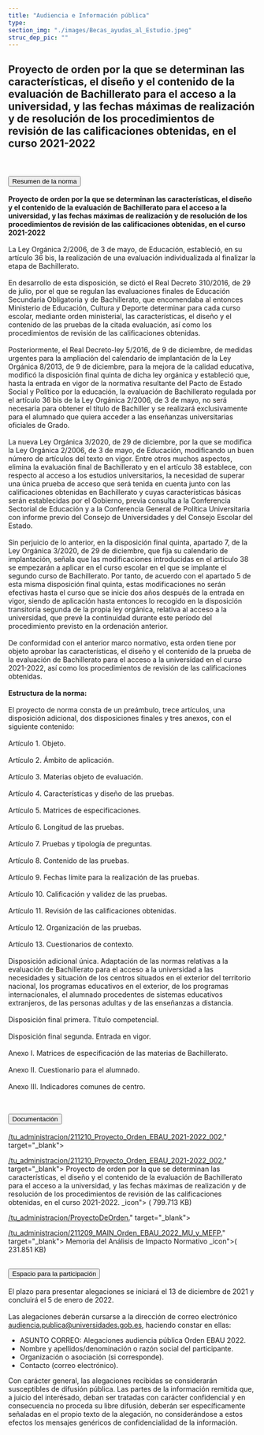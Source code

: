 ```yaml
---
title: "Audiencia e Información pública"
type: 
section_img: "./images/Becas_ayudas_al_Estudio.jpeg"
struc_dep_pic: ""
---
```

## Proyecto de orden por la que se determinan las características, el diseño y el contenido de la evaluación de Bachillerato para el acceso a la universidad, y las fechas máximas de realización y de resolución de los procedimientos de revisión de las calificaciones obtenidas, en el curso 2021-2022<br><br>
<section>
        <article class="calls">
            <div class="container container-xl">
                <div class="row">
                        <div class="row">
                            <div class="col-lg-12  content_collapse">
                                <div class="accordion" id="accordionPanelsStayOpenExample">
                                    <div class="accordion-item">
                                        <h2 class="accordion-header" id="panelsStayOpen-headingOne">
                                            <button class="accordion-button collapsed" type="button" data-bs-toggle="collapse" data-bs-target="#panelsStayOpen-collapseOne" aria-expanded="false" aria-controls="panelsStayOpen-collapseOne">
                                               Resumen de la norma
                                            </button>
                                        </h2>
                                        <div id="panelsStayOpen-collapseOne" class="accordion-collapse collapse " aria-labelledby="panelsStayOpen-headingOne">
                                            <div class="accordion-body">
                                                <article id="section_link">
                                                    <div class="container-fluid">
                                                        <div class="row">
                                                            <div class="col-12">
                                                              <b>Proyecto de orden por la que se determinan las características, el diseño y el contenido de la evaluación de Bachillerato para el acceso a la universidad, y las fechas máximas de realización y de resolución de los procedimientos de revisión de las calificaciones obtenidas, en el curso 2021-2022</b><br><br>
								La Ley Orgánica 2/2006, de 3 de mayo, de Educación, estableció, en su artículo 36 bis, la realización de una evaluación individualizada al finalizar la etapa de Bachillerato. <br><br>
								En desarrollo de esta disposición, se dictó el Real Decreto 310/2016, de 29 de julio, por el que se regulan las evaluaciones finales de Educación Secundaria Obligatoria y de Bachillerato, que encomendaba al entonces Ministerio de Educación, Cultura y Deporte determinar para cada curso escolar, mediante orden ministerial, las características, el diseño y el contenido de las pruebas de la citada evaluación, así como los procedimientos de revisión de las calificaciones obtenidas. <br><br>
								Posteriormente, el Real Decreto-ley 5/2016, de 9 de diciembre, de medidas urgentes para la ampliación del calendario de implantación de la Ley Orgánica 8/2013, de 9 de diciembre, para la mejora de la calidad educativa, modificó la disposición final quinta de dicha ley orgánica y estableció que, hasta la entrada en vigor de la normativa resultante del Pacto de Estado Social y Político por la educación, la evaluación de Bachillerato regulada por el artículo 36 bis de la Ley Orgánica 2/2006, de 3 de mayo, no será necesaria para obtener el título de Bachiller y se realizará exclusivamente para el alumnado que quiera acceder a las enseñanzas universitarias oficiales de Grado. <br><br>
								La nueva Ley Orgánica 3/2020, de 29 de diciembre, por la que se modifica la Ley Orgánica 2/2006, de 3 de mayo, de Educación, modificando un buen número de artículos del texto en vigor. Entre otros muchos aspectos, elimina la evaluación final de Bachillerato y en el artículo 38 establece, con respecto al acceso a los estudios universitarios, la necesidad de superar una única prueba de acceso que será tenida en cuenta junto con las calificaciones obtenidas en Bachillerato y cuyas características básicas serán establecidas por el Gobierno, previa consulta a la Conferencia Sectorial de Educación y a la Conferencia General de Política Universitaria con informe previo del Consejo de Universidades y del Consejo Escolar del Estado. <br><br>
								Sin perjuicio de lo anterior, en la disposición final quinta, apartado 7, de la Ley Orgánica 3/2020, de 29 de diciembre, que fija su calendario de implantación, señala que las modificaciones introducidas en el artículo 38 se empezarán a aplicar en el curso escolar en el que se implante el segundo curso de Bachillerato. Por tanto, de acuerdo con el apartado 5 de esta misma disposición final quinta, estas modificaciones no serán efectivas hasta el curso que se inicie dos años después de la entrada en vigor, siendo de aplicación hasta entonces lo recogido en la disposición transitoria segunda de la propia ley orgánica, relativa al acceso a la universidad, que prevé la continuidad durante este período del procedimiento previsto en la ordenación anterior. <br><br>
								De conformidad con el anterior marco normativo, esta orden tiene por objeto aprobar las características, el diseño y el contenido de la prueba de la evaluación de Bachillerato para el acceso a la universidad en el curso 2021-2022, así como los procedimientos de revisión de las calificaciones obtenidas. <br><br>
								<b>Estructura de la norma:</b><br><br>
								El proyecto de norma consta de un preámbulo, trece artículos, una disposición adicional, dos disposiciones finales y tres anexos, con el siguiente contenido: <br><br>
								Artículo 1. Objeto. <br><br>
								Artículo 2. Ámbito de aplicación. <br><br>
								Artículo 3. Materias objeto de evaluación. <br><br>
								Artículo 4. Características y diseño de las pruebas. <br><br>
								Artículo 5. Matrices de especificaciones. <br><br>
								Artículo 6. Longitud de las pruebas. <br><br>
								Artículo 7. Pruebas y tipología de preguntas. <br><br>
								Artículo 8. Contenido de las pruebas. <br><br>
								Artículo 9. Fechas límite para la realización de las pruebas. <br><br>
								Artículo 10. Calificación y validez de las pruebas. <br><br>
								Artículo 11. Revisión de las calificaciones obtenidas. <br><br>
								Artículo 12. Organización de las pruebas. <br><br>
								Artículo 13. Cuestionarios de contexto. <br><br>
								Disposición adicional única. Adaptación de las normas relativas a la evaluación de Bachillerato para el acceso a la universidad a las necesidades y situación de los centros situados en el exterior del territorio nacional, los programas educativos en el exterior, de los programas internacionales, el alumnado procedentes de sistemas educativos extranjeros, de las personas adultas y de las enseñanzas a distancia. <br><br>
								Disposición final primera. Título competencial. <br><br>
								Disposición final segunda. Entrada en vigor. <br><br>
								Anexo I. Matrices de especificación de las materias de Bachillerato. <br><br>
								Anexo II. Cuestionario para el alumnado. <br><br>
								Anexo III. Indicadores comunes de centro. <br><br>
                                                            </div>
                                                        </div>
                                                    </div>
                                                </article>
                                            </div>
                                        </div>
                                    </div>
                                    <div class="accordion-item">
                                        <h2 class="accordion-header" id="panelsStayOpen-headingTwo">
                                            <button class="accordion-button collapsed" type="button" data-bs-toggle="collapse" data-bs-target="#panelsStayOpen-collapseTwo" aria-expanded="false">
                                                Documentación
                                            </button>
                                        </h2>
                                        <div id="panelsStayOpen-collapseTwo" class="accordion-collapse collapse" aria-labelledby="panelsStayOpen-headingTwo">
                                            <div class="accordion-body">
                                                <article id="section_link">
                                                    <div class="container-fluid">
                                                        <div class="row">
                                                            <div class="col-12">
								<div class="col-lg-12 cards_download_cnt">  
			<div class="row"> 
				<div class="download_card"> 
					<a class="card" href="{{<siteurl>}}/documentos/</a><i class="fas fa-external-link-alt"></i>/tu_administracion/211210_Proyecto_Orden_EBAU_2021-2022_002.</a><i class="fas fa-external-link-alt"></i>" target="_blank"> 
					<div class="card-header"> 
						   <i class="fal fa-download"></i> 
					</div> </a> 
					<div class="card-body"> 
						<p class="text_file"><a class="card" href="{{<siteurl>}}/documentos/</a><i class="fas fa-external-link-alt"></i>/tu_administracion/211210_Proyecto_Orden_EBAU_2021-2022_002.</a><i class="fas fa-external-link-alt"></i>" target="_blank">  
						<span class="tit">Proyecto de orden por la que se determinan las características, el diseño y el contenido de la evaluación de Bachillerato para el acceso a la universidad, y las fechas máximas de realización y de resolución de los procedimientos de revisión de las calificaciones obtenidas, en el curso 2021-2022.</span></a> <i class="fal fa-file-</a><i class="fas fa-external-link-alt"></i> </a><i class="fas fa-external-link-alt"></i>_icon"></i>  (</a><i class="fas fa-external-link-alt"></i> 799.713 KB)
					</div>
				</div> 	
				<div class="download_card"> 
					<a class="card" href="{{<siteurl>}}/documentos/</a><i class="fas fa-external-link-alt"></i>/tu_administracion/ProyectoDeOrden.</a><i class="fas fa-external-link-alt"></i>" target="_blank"> 
					<div class="card-header"> 
						   <i class="fal fa-download"></i> 
					</div> </a> 
					<div class="card-body"> 
						<p class="text_file"><a class="card" href="{{<siteurl>}}/documentos/</a><i class="fas fa-external-link-alt"></i>/tu_administracion/211209_MAIN_Orden_EBAU_2022_MU_y_MEFP.</a><i class="fas fa-external-link-alt"></i>" target="_blank">  
						<span class="tit">Memoria del Análisis de Impacto Normativo </span></a> <i class="fal fa-file-</a><i class="fas fa-external-link-alt"></i> </a><i class="fas fa-external-link-alt"></i>_icon"></i>(</a><i class="fas fa-external-link-alt"></i> 231.851 KB)
					</div>
				</div>
			</div> 
		</div> 
                                                            </div>
                                                        </div>
                                                    </div>
                                                </article>
                                            </div>
                                        </div>
				</div>
                                    <div class="accordion-item">
                                        <h2 class="accordion-header" id="panelsStayOpen-headingTree">
                                            <button class="accordion-button collapsed" type="button" data-bs-toggle="collapse" data-bs-target="#panelsStayOpen-collapseTree" aria-expanded="false">
                                                 Espacio para la participación
                                            </button>
                                        </h2>
                                        <div id="panelsStayOpen-collapseTree" class="accordion-collapse collapse" aria-labelledby="panelsStayOpen-headingTree">
                                            <div class="accordion-body">
                                                <article id="section_link">
                                                    <div class="container-fluid">
                                                        <div class="row">
                                                            <div class="col-12">
								El plazo para presentar alegaciones se iniciará el 13 de diciembre de 2021 y concluirá el 5 de enero de 2022.<br><br>
								Las alegaciones deberán cursarse a la dirección de correo electrónico <a href="mailto:audiencia.publica@universidades.gob.es">audiencia.publica@universidades.gob.es</a>, haciendo constar en ellas:
								<ul>
									<li>ASUNTO CORREO: Alegaciones audiencia pública Orden EBAU 2022.</li>
									<li>Nombre y apellidos/denominación o razón social del participante. </li>
									<li>Organización o asociación (si corresponde). </li>
									<li>Contacto (correo electrónico). </li>
								</ul>
								Con carácter general, las alegaciones recibidas se considerarán susceptibles de difusión pública. Las partes de la información remitida que, a juicio del interésado, deban ser tratadas con carácter confidencial y en consecuencia no proceda su libre difusión, deberán ser específicamente señaladas en el propio texto de la alegación, no considerándose a estos efectos los mensajes genéricos de confidencialidad de la información.  <br><br>
							</div>
                                                        </div>
                                                    </div>
                                                </article>
                                            </div>
                                        </div>
                                    </div>										
                                    </div>
                                </div>
                        </div>
                    </div>
                </div>
            </div>
        </article>
    </section>
